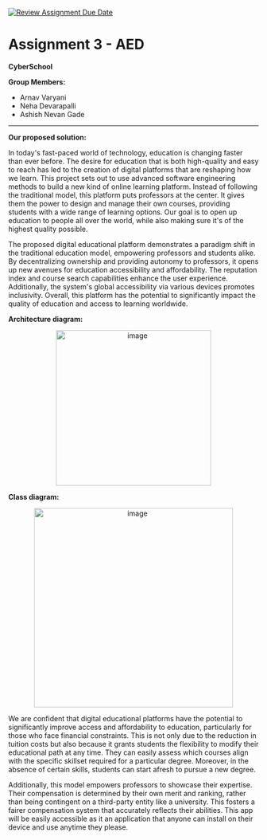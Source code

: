 [![Review Assignment Due Date](https://classroom.github.com/assets/deadline-readme-button-24ddc0f5d75046c5622901739e7c5dd533143b0c8e959d652212380cedb1ea36.svg)](https://classroom.github.com/a/eEf93O-z)

# Assignment 3 - AED

**CyberSchool**

**Group Members:** 
- Arnav Varyani
- Neha Devarapalli
- Ashish Nevan Gade 

---
**Our proposed solution:**

In today's fast-paced world of technology, education is changing faster than ever before. The desire for education that is both high-quality and easy to reach has led to the creation of digital platforms that are reshaping how we learn. This project sets out to use advanced software engineering methods to build a new kind of online learning platform. Instead of following the traditional model, this platform puts professors at the center. It gives them the power to design and manage their own courses, providing students with a wide range of learning options. Our goal is to open up education to people all over the world, while also making sure it's of the highest quality possible.

The proposed digital educational platform demonstrates a paradigm shift in the traditional education model, empowering professors and students alike. By decentralizing ownership and providing autonomy to professors, it opens up new avenues for education accessibility and affordability. The reputation index and course search capabilities enhance the user experience. Additionally, the system's global accessibility via various devices promotes inclusivity. Overall, this platform has the potential to significantly impact the quality of education and access to learning worldwide.

**Architecture diagram:**

<p align="center">
  <img width="312" alt="image" src="https://github.com/aed5100/assignment-3-cyberschool/assets/144740361/a3b691cc-a6a0-4b1d-88ed-66d30a0a2114">
</p>

 **Class diagram:**
<p align="center">
<img width="400" alt="image" src="https://github.com/aed5100/assignment-3-cyberschool/assets/144740361/7beb73a4-cd10-4c0e-b52f-80bbf9d72e7a">

We are confident that digital educational platforms have the potential to significantly improve access and affordability to education, particularly for those who face financial constraints. This is not only due to the reduction in tuition costs but also because it grants students the flexibility to modify their educational path at any time. They can easily assess which courses align with the specific skillset required for a particular degree. Moreover, in the absence of certain skills, students can start afresh to pursue a new degree.

Additionally, this model empowers professors to showcase their expertise. Their compensation is determined by their own merit and ranking, rather than being contingent on a third-party entity like a university. This fosters a fairer compensation system that accurately reflects their abilities. This app will be easily accessible as it an application that anyone can install on their device and use anytime they please. 
